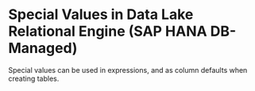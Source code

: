 <!-- loio798c44995c2940599c7e3e28560670b2 -->

# Special Values in Data Lake Relational Engine \(SAP HANA DB-Managed\)

Special values can be used in expressions, and as column defaults when creating tables.

